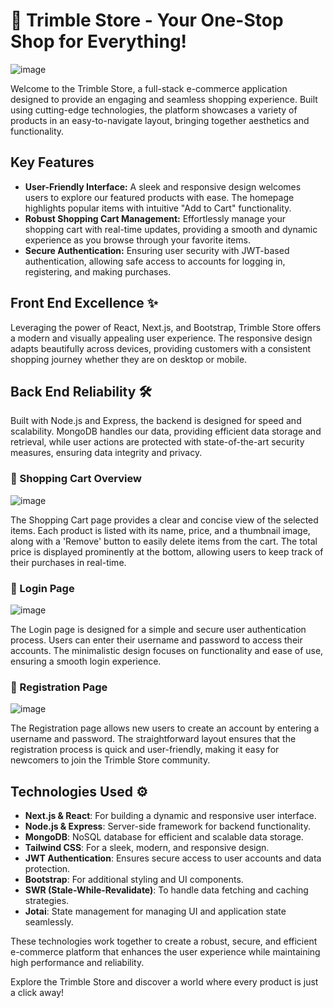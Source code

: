 # 🛒 Trimble Store - Your One-Stop Shop for Everything!

![image](https://github.com/user-attachments/assets/5c43053e-768b-4d58-b8f5-f1d14fe72e3c)

Welcome to the Trimble Store, a full-stack e-commerce application designed to provide an engaging and seamless shopping experience. Built using cutting-edge technologies, the platform showcases a variety of products in an easy-to-navigate layout, bringing together aesthetics and functionality.

## Key Features
- **User-Friendly Interface:** A sleek and responsive design welcomes users to explore our featured products with ease. The homepage highlights popular items with intuitive "Add to Cart" functionality.
- **Robust Shopping Cart Management:** Effortlessly manage your shopping cart with real-time updates, providing a smooth and dynamic experience as you browse through your favorite items.
- **Secure Authentication:** Ensuring user security with JWT-based authentication, allowing safe access to accounts for logging in, registering, and making purchases.

## Front End Excellence ✨
Leveraging the power of React, Next.js, and Bootstrap, Trimble Store offers a modern and visually appealing user experience. The responsive design adapts beautifully across devices, providing customers with a consistent shopping journey whether they are on desktop or mobile.

## Back End Reliability 🛠️
Built with Node.js and Express, the backend is designed for speed and scalability. MongoDB handles our data, providing efficient data storage and retrieval, while user actions are protected with state-of-the-art security measures, ensuring data integrity and privacy.

### 🛒 Shopping Cart Overview

![image](https://github.com/user-attachments/assets/ff8b0b17-2b6b-41c7-a908-d050e1e65906)

The Shopping Cart page provides a clear and concise view of the selected items. Each product is listed with its name, price, and a thumbnail image, along with a 'Remove' button to easily delete items from the cart. The total price is displayed prominently at the bottom, allowing users to keep track of their purchases in real-time.

### 🔑 Login Page

![image](https://github.com/user-attachments/assets/47d88826-0f1d-4689-948e-052a8c94f268)


The Login page is designed for a simple and secure user authentication process. Users can enter their username and password to access their accounts. The minimalistic design focuses on functionality and ease of use, ensuring a smooth login experience.

### 📝 Registration Page

![image](https://github.com/user-attachments/assets/64f53ee7-b927-4a35-9503-fbcafaef1bce)


The Registration page allows new users to create an account by entering a username and password. The straightforward layout ensures that the registration process is quick and user-friendly, making it easy for newcomers to join the Trimble Store community.

## Technologies Used ⚙️

- **Next.js & React**: For building a dynamic and responsive user interface.
- **Node.js & Express**: Server-side framework for backend functionality.
- **MongoDB**: NoSQL database for efficient and scalable data storage.
- **Tailwind CSS**: For a sleek, modern, and responsive design.
- **JWT Authentication**: Ensures secure access to user accounts and data protection.
- **Bootstrap**: For additional styling and UI components.
- **SWR (Stale-While-Revalidate)**: To handle data fetching and caching strategies.
- **Jotai**: State management for managing UI and application state seamlessly.

These technologies work together to create a robust, secure, and efficient e-commerce platform that enhances the user experience while maintaining high performance and reliability.

Explore the Trimble Store and discover a world where every product is just a click away!

